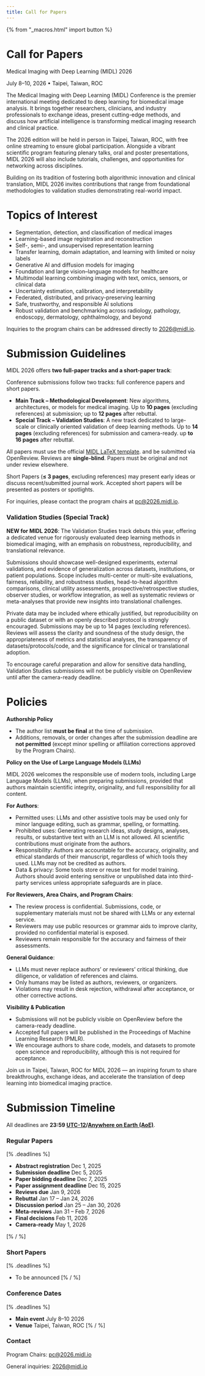 ```yaml
---
title: Call for Papers
---
```


{% from "_macros.html" import button %}

# Call for Papers

Medical Imaging with Deep Learning (MIDL) 2026

July 8–10, 2026 • Taipei, Taiwan, ROC

The Medical Imaging with Deep Learning (MIDL) Conference is the premier international meeting dedicated to deep learning for biomedical image analysis. It brings together researchers, clinicians, and industry professionals to exchange ideas, present cutting-edge methods, and discuss how artificial intelligence is transforming medical imaging research and clinical practice.

The 2026 edition will be held in person in Taipei, Taiwan, ROC, with free online streaming to ensure global participation. Alongside a vibrant scientific program featuring plenary talks, oral and poster presentations, MIDL 2026 will also include tutorials, challenges, and opportunities for networking across disciplines.

Building on its tradition of fostering both algorithmic innovation and clinical translation, MIDL 2026 invites contributions that range from foundational methodologies to validation studies demonstrating real-world impact.

# Topics of Interest
- Segmentation, detection, and classification of medical images
- Learning-based image registration and reconstruction
- Self-, semi-, and unsupervised representation learning
- Transfer learning, domain adaptation, and learning with limited or noisy labels
- Generative AI and diffusion models for imaging
- Foundation and large vision–language models for healthcare
- Multimodal learning combining imaging with text, omics, sensors, or clinical data
- Uncertainty estimation, calibration, and interpretability
- Federated, distributed, and privacy-preserving learning
- Safe, trustworthy, and responsible AI solutions
- Robust validation and benchmarking across radiology, pathology, endoscopy, dermatology, ophthalmology, and beyond

Inquiries to the program chairs can be addressed directly to [2026@midl.io](mailto:2026@midl.io).

# Submission Guidelines

MIDL 2026 offers **two full-paper tracks and a short-paper track**:

Conference submissions follow two tracks: full conference papers and short papers.

- **Main Track – Methodological Development**: New algorithms, architectures, or models for medical imaging. Up to **10 pages** (excluding references) at submission; up to **12 pages** after rebuttal.
- **Special Track – Validation Studies**: A new track dedicated to large-scale or clinically oriented validation of deep learning methods. Up to **14 pages** (excluding references) for submission and camera-ready. up **to 16 pages** after rebuttal.

All papers must use the official [MIDL LaTeX template](https://github.com/MIDL-Conference/MIDLLatexTemplate). and be submitted via OpenReview. Reviews are **single-blind**. Papers must be original and not under review elsewhere.

Short Papers (**≤ 3 pages**, excluding references) may present early ideas or discuss recent/submitted journal work. Accepted short papers will be presented as posters or spotlights.

For inquiries, please contact the program chairs at [pc@2026.midl.io](mailto:pc@2026.midl.io).


### Validation Studies (Special Track)

**NEW for MIDL 2026**: The Validation Studies track debuts this year, offering a dedicated venue for rigorously evaluated deep learning methods in biomedical imaging, with an emphasis on robustness, reproducibility, and translational relevance.

Submissions should showcase well-designed experiments, external validations, and evidence of generalization across datasets, institutions, or patient populations.
Scope includes multi-center or multi-site evaluations, fairness, reliability, and robustness studies, head-to-head algorithm comparisons, clinical utility assessments, prospective/retrospective studies, observer studies, or workflow integration, as well as systematic reviews or meta-analyses that provide new insights into translational challenges.

Private data may be included where ethically justified, but reproducibility on a public dataset or with an openly described protocol is strongly encouraged.
Submissions may be up to 14 pages (excluding references). Reviews will assess the clarity and soundness of the study design, the appropriateness of metrics and statistical analyses, the transparency of datasets/protocols/code, and the significance for clinical or translational adoption.

To encourage careful preparation and allow for sensitive data handling, Validation Studies submissions will not be publicly visible on OpenReview until after the camera-ready deadline.

# Policies

**Authorship Policy**

- The author list **must be final** at the time of submission.
- Additions, removals, or order changes after the submission deadline are **not permitted** (except minor spelling or affiliation corrections approved by the Program Chairs).

**Policy on the Use of Large Language Models (LLMs)**

MIDL 2026 welcomes the responsible use of modern tools, including Large Language Models (LLMs), when preparing submissions, provided that authors maintain scientific integrity, originality, and full responsibility for all content.


**For Authors**:

- Permitted uses: LLMs and other assistive tools may be used only for minor language editing, such as grammar, spelling, or formatting.
- Prohibited uses: Generating research ideas, study designs, analyses, results, or substantive text with an LLM is not allowed. All scientific contributions must originate from the authors.
- Responsibility: Authors are accountable for the accuracy, originality, and ethical standards of their manuscript, regardless of which tools they used. LLMs may not be credited as authors.
- Data & privacy: Some tools store or reuse text for model training. Authors should avoid entering sensitive or unpublished data into third-party services unless appropriate safeguards are in place.

**For Reviewers, Area Chairs, and Program Chairs**:

- The review process is confidential. Submissions, code, or supplementary materials must not be shared with LLMs or any external service.
- Reviewers may use public resources or grammar aids to improve clarity, provided no confidential material is exposed.
- Reviewers remain responsible for the accuracy and fairness of their assessments.

**General Guidance**:

- LLMs must never replace authors’ or reviewers’ critical thinking, due diligence, or validation of references and claims.
- Only humans may be listed as authors, reviewers, or organizers.
- Violations may result in desk rejection, withdrawal after acceptance, or other corrective actions.

**Visibility & Publication**

- Submissions will not be publicly visible on OpenReview before the camera-ready deadline.
- Accepted full papers will be published in the Proceedings of Machine Learning Research (PMLR). 
- We encourage authors to share code, models, and datasets to promote open science and reproducibility, although this is not required for acceptance.
  
Join us in Taipei, Taiwan, ROC for MIDL 2026 — an inspiring forum to share breakthroughs, exchange ideas, and accelerate the translation of deep learning into biomedical imaging practice.

  
# Submission Timeline

All deadlines are **23:59 [UTC-12](https://www.timeanddate.com/time/zones/aoe)/[Anywhere on Earth (AoE)](https://en.wikipedia.org/wiki/Anywhere_on_Earth)**.

<!-- **Note that visa invitation letters will be available upon request for registered attendees. If you require a visa invitation letter, please contact the organizers at [2025@midl.io](mailto:2025@midl.io) after completing your registration.**

**To process your request, please provide:**
- *Your full legal name (as it appears on your passport)*
- *Your home country address*
- *Your paper ID and title if you submitted a paper to MIDL 2025* -->


<!-- While the title and abstract can still be changed after the registration deadline (until the submission deadline), they will be used to assign the papers to the reviewers. The authors are therefore asked to give meaningful names and abstracts. -->

### Regular Papers
[% .deadlines %]
* **Abstract registration** Dec 1, 2025
* **Submission deadline** Dec 5, 2025
* **Paper bidding deadline** Dec 7, 2025
* **Paper assignment deadline** Dec 15, 2025
* **Reviews due** Jan 9, 2026
* **Rebuttal** Jan 17 – Jan 24, 2026
* **Discussion period** Jan 25 – Jan 30, 2026
* **Meta-reviews** Jan 31 – Feb 7, 2026
* **Final decisions** Feb 11, 2026
* **Camera-ready** May 1, 2026
<!-- for stricking use <s. </s>-->
[% / %]
<!-- <p class="button">
  <a href="https://openreview.net/group?id=MIDL.io/2026/Conference" target="_blank">Full Paper OpenReview Platform</a>
</p> -->

### Short Papers
[% .deadlines %]
<!-- * **Short paper submission deadline** 11 April 2025
* **Final decisions** 1 May 2025
* **Camera-ready deadline** 1 June 2025 -->
* To be announced
[% / %]
<!-- <p class="button">
  <a href="https://openreview.net/group?id=MIDL.io/2026/Short_Papers" target="_blank">Short Paper OpenReview Platform</a>
</p> -->

### Conference Dates
[% .deadlines %]
* **Main event** July 8–10 2026
* **Venue** Taipei, Taiwan, ROC
[% / %]

### Contact

Program Chairs: [pc@2026.midl.io](mailto:pc@2026.midl.io)

General inquiries: [2026@midl.io](mailto:2026@midl.io)
